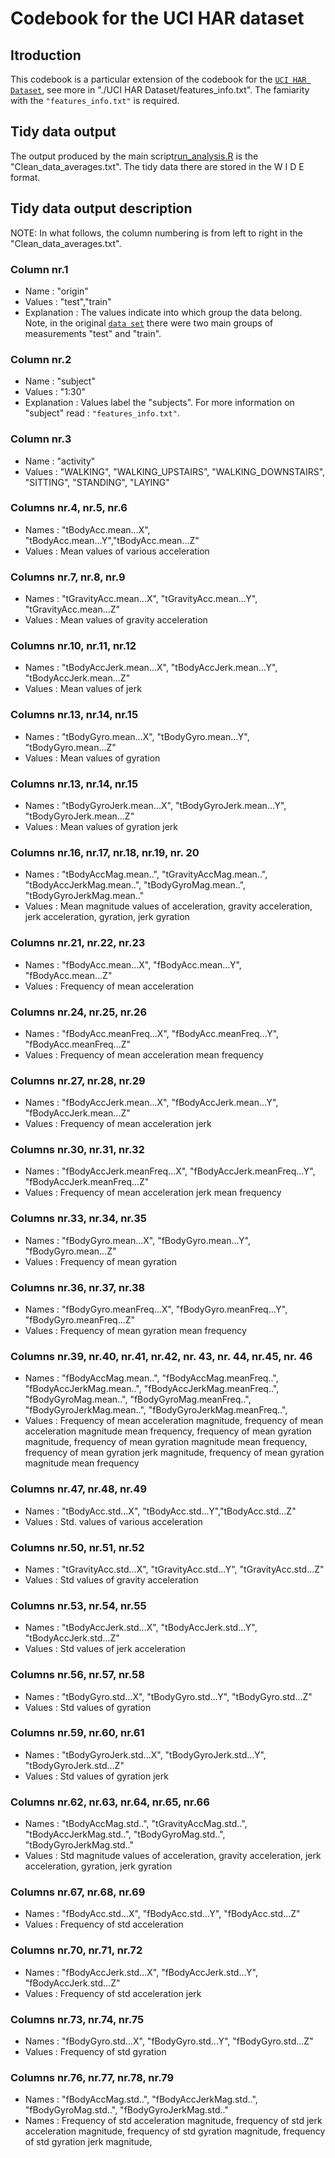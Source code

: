 # Codebook for the UCI HAR dataset


## Itroduction

This codebook is a particular extension of the codebook for the [`UCI HAR Dataset`][id], see more in "./UCI HAR Dataset/features_info.txt". The famiarity with the `"features_info.txt"` is required.

[id]:https://d396qusza40orc.cloudfront.net/getdata%2Fprojectfiles%2FUCI%20HAR%20Dataset.zip

## Tidy data output 

The output produced by the main script[run_analysis.R][id1] is the "Clean_data_averages.txt". The tidy data there are stored in the W I D E format.

[id1]:https://github.com/KvitnucaZahradka/Cleaning_data_assignment/blob/master/run_analysis.R  

## Tidy data output description
NOTE: In what follows, the column numbering is from left to right in the "Clean_data_averages.txt". 

### Column nr.1
* Name : "origin"
* Values : "test","train"
* Explanation : The values indicate into which group the data belong. Note, in the original [`data set`][id] there were two main groups of measurements "test" and "train".

### Column nr.2
* Name : "subject"
* Values : "1:30" 
* Explanation : Values label the "subjects". For more information on "subject" read : `"features_info.txt"`.  

### Column nr.3 
* Name : "activity"
* Values : "WALKING", "WALKING_UPSTAIRS", "WALKING_DOWNSTAIRS", "SITTING", "STANDING", "LAYING"

### Columns nr.4, nr.5, nr.6 
* Names : "tBodyAcc.mean...X", "tBodyAcc.mean...Y","tBodyAcc.mean...Z"
* Values : Mean values of various acceleration

### Columns nr.7, nr.8, nr.9
* Names : "tGravityAcc.mean...X", "tGravityAcc.mean...Y", "tGravityAcc.mean...Z"
* Values : Mean values of gravity acceleration

### Columns nr.10, nr.11, nr.12
* Names : "tBodyAccJerk.mean...X", "tBodyAccJerk.mean...Y", "tBodyAccJerk.mean...Z"
* Values : Mean values of jerk

### Columns nr.13, nr.14, nr.15
* Names : "tBodyGyro.mean...X", "tBodyGyro.mean...Y", "tBodyGyro.mean...Z"
* Values : Mean values of gyration

### Columns nr.13, nr.14, nr.15 
* Names : "tBodyGyroJerk.mean...X", "tBodyGyroJerk.mean...Y", "tBodyGyroJerk.mean...Z"
* Values : Mean values of gyration jerk

### Columns nr.16, nr.17, nr.18, nr.19, nr. 20 
* Names : "tBodyAccMag.mean..", "tGravityAccMag.mean..", "tBodyAccJerkMag.mean..", "tBodyGyroMag.mean..", "tBodyGyroJerkMag.mean.."
* Values : Mean magnitude values of acceleration, gravity acceleration, jerk acceleration, gyration, jerk gyration

### Columns nr.21, nr.22, nr.23
* Names : "fBodyAcc.mean...X", "fBodyAcc.mean...Y", "fBodyAcc.mean...Z"
* Values : Frequency of mean acceleration 

### Columns nr.24, nr.25, nr.26
* Names : "fBodyAcc.meanFreq...X", "fBodyAcc.meanFreq...Y", "fBodyAcc.meanFreq...Z"
* Values : Frequency of mean acceleration mean frequency

### Columns nr.27, nr.28, nr.29
* Names : "fBodyAccJerk.mean...X", "fBodyAccJerk.mean...Y", "fBodyAccJerk.mean...Z"
* Values : Frequency of mean acceleration jerk

### Columns nr.30, nr.31, nr.32
* Names : "fBodyAccJerk.meanFreq...X", "fBodyAccJerk.meanFreq...Y", "fBodyAccJerk.meanFreq...Z"
* Values : Frequency of mean acceleration jerk mean frequency

### Columns nr.33, nr.34, nr.35
* Names : "fBodyGyro.mean...X", "fBodyGyro.mean...Y", "fBodyGyro.mean...Z"
* Values : Frequency of mean gyration

### Columns nr.36, nr.37, nr.38
* Names : "fBodyGyro.meanFreq...X", "fBodyGyro.meanFreq...Y", "fBodyGyro.meanFreq...Z"
* Values : Frequency of mean gyration mean frequency

### Columns nr.39, nr.40, nr.41, nr.42, nr. 43, nr. 44, nr.45, nr. 46
* Names : "fBodyAccMag.mean..", "fBodyAccMag.meanFreq..", "fBodyAccJerkMag.mean..", "fBodyAccJerkMag.meanFreq..", "fBodyGyroMag.mean..", "fBodyGyroMag.meanFreq..", "fBodyGyroJerkMag.mean..", "fBodyGyroJerkMag.meanFreq..",
* Values : Frequency of mean acceleration magnitude, frequency of mean acceleration magnitude mean frequency, frequency of mean gyration magnitude, frequency of mean gyration magnitude mean frequency, frequency of mean gyration jerk magnitude, frequency of mean gyration magnitude mean frequency

### Columns nr.47, nr.48, nr.49 
* Names : "tBodyAcc.std...X", "tBodyAcc.std...Y","tBodyAcc.std...Z"
* Values : Std. values of various acceleration

### Columns nr.50, nr.51, nr.52
* Names : "tGravityAcc.std...X", "tGravityAcc.std...Y", "tGravityAcc.std...Z"
* Values : Std values of gravity acceleration

### Columns nr.53, nr.54, nr.55
* Names : "tBodyAccJerk.std...X", "tBodyAccJerk.std...Y", "tBodyAccJerk.std...Z"
* Values : Std values of jerk acceleration

### Columns nr.56, nr.57, nr.58
* Names : "tBodyGyro.std...X", "tBodyGyro.std...Y", "tBodyGyro.std...Z"
* Values : Std values of gyration

### Columns nr.59, nr.60, nr.61 
* Names : "tBodyGyroJerk.std...X", "tBodyGyroJerk.std...Y", "tBodyGyroJerk.std...Z"
* Values : Std values of gyration jerk

### Columns nr.62, nr.63, nr.64, nr.65, nr.66 
* Names : "tBodyAccMag.std..", "tGravityAccMag.std..", "tBodyAccJerkMag.std..", "tBodyGyroMag.std..", "tBodyGyroJerkMag.std.."
* Values : Std magnitude values of acceleration, gravity acceleration, jerk acceleration, gyration, jerk gyration

### Columns nr.67, nr.68, nr.69
* Names : "fBodyAcc.std...X", "fBodyAcc.std...Y", "fBodyAcc.std...Z"
* Values : Frequency of std acceleration 

### Columns nr.70, nr.71, nr.72
* Names : "fBodyAccJerk.std...X", "fBodyAccJerk.std...Y", "fBodyAccJerk.std...Z"
* Values : Frequency of std acceleration jerk

### Columns nr.73, nr.74, nr.75
* Names : "fBodyGyro.std...X", "fBodyGyro.std...Y", "fBodyGyro.std...Z"
* Values : Frequency of std gyration

### Columns nr.76, nr.77, nr.78, nr.79
* Names : "fBodyAccMag.std..", "fBodyAccJerkMag.std..", "fBodyGyroMag.std..", "fBodyGyroJerkMag.std.."
* Names : Frequency of std acceleration magnitude, frequency of std jerk acceleration magnitude, frequency of std gyration magnitude, frequency of std gyration jerk magnitude, 